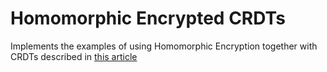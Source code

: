 # Homomorphic Encrypted CRDTs

Implements the examples of using Homomorphic Encryption together with CRDTs described in [this article](https://jakelazaroff.com/words/homomorphically-encrypted-crdts/)

